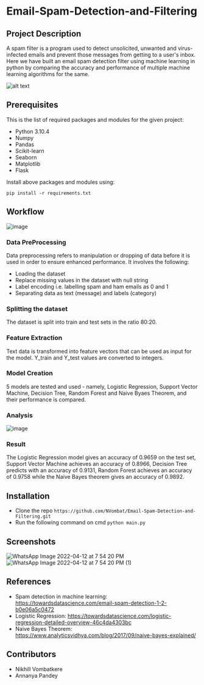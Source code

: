 # Email-Spam-Detection-and-Filtering

## Project Description
A spam filter is a program used to detect unsolicited, unwanted and virus-infected emails and prevent those messages from getting to a user's inbox. Here we have built an email spam detection filter using machine learning in python by comparing the accuracy and performance of multiple machine learning algorithms for the same.

![alt text](https://github.com/omaarelsherif/Email-Spam-Detection-Using-Machine-Learning/raw/main/Images/Email_Spam_Detection_Header.png)

## Prerequisites
This is the list of required packages and modules for the given project:
* Python 3.10.4
* Numpy
* Pandas
* Scikit-learn
* Seaborn
* Matplotlib
* Flask

Install above packages and modules using:

`pip install -r requirements.txt`

## Workflow

![image](https://user-images.githubusercontent.com/60508605/162937966-a6c0da27-23bb-4201-9d62-aebed585964d.png)


### Data PreProcessing
Data preprocessing refers to manipulation or dropping of data before it is used in order to ensure enhanced performance. It involves the following:
* Loading the dataset
* Replace missing values in the dataset with null string
* Label encoding i.e. labelling spam and ham emails as 0 and 1
* Separating data as text (message) and labels (category)

### Splitting the dataset
The dataset is split into train and test sets in the ratio 80:20.

### Feature Extraction
Text data is transformed into feature vectors that can be used as input for the model. Y_train and Y_test values are converted to integers.

### Model Creation
5 models are tested and used - namely, Logistic Regression, Support Vector Machine, Decision Tree, Random Forest and Naive Byaes Theorem, and their performance is compared.

### Analysis
![image](https://user-images.githubusercontent.com/60508605/162611803-1d7e46f4-584c-45db-934f-cf85bfc8f56e.png)

### Result
The Logistic Regression model gives an accuracy of 0.9659 on the test set, Support Vector Machine achieves an accuracy of 0.8966, Decision Tree predicts with an accuracy of 0.9131, Random Forest achieves an accuracy of 0.9758 while the Naive Bayes theorem gives an accuracy of 0.9892.

## Installation
* Clone the repo
  `https://github.com/NVombat/Email-Spam-Detection-and-Filtering.git`
* Run the following command on cmd
  `python main.py`

## Screenshots
![WhatsApp Image 2022-04-12 at 7 54 20 PM](https://user-images.githubusercontent.com/60508605/162991652-b3e3f837-f805-434d-b3ef-1ff0984329d8.jpeg)
![WhatsApp Image 2022-04-12 at 7 54 20 PM (1)](https://user-images.githubusercontent.com/60508605/162991626-891ec434-ebe8-497f-92f8-ea259ec90824.jpeg)

## References
* Spam detection in machine learning: https://towardsdatascience.com/email-spam-detection-1-2-b0e06a5c0472
* Logistic Regression: https://towardsdatascience.com/logistic-regression-detailed-overview-46c4da4303bc
* Naive Bayes Theorem: https://www.analyticsvidhya.com/blog/2017/09/naive-bayes-explained/

## Contributors
* Nikhill Vombatkere
* Annanya Pandey
